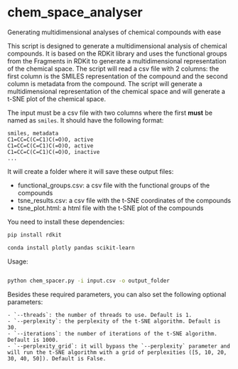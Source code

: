 # chem_space_analyser
Generating multidimensional analyses of chemical compounds with ease

This script is designed to generate a multidimensional analysis of chemical compounds. It is based on the RDKit library and uses the functional groups from the Fragments in RDKit to generate a multidimensional representation of the chemical space. The script will read a csv file with 2 columns: the first column is the SMILES representation of the compound and the second column is metadata from the compound. The script will generate a multidimensional representation of the chemical space and will generate a t-SNE plot of the chemical space. 

The input must be a csv file with two columns where the first **must** be named as `smiles`. It should have the following format:

```
smiles, metadata
C1=CC=C(C=C1)C(=O)O, active
C1=CC=C(C=C1)C(=O)O, active
C1=CC=C(C=C1)C(=O)O, inactive
...
``` 

It will create a folder where it will save these output files:
- functional_groups.csv: a csv file with the functional groups of the compounds
- tsne_results.csv: a csv file with the t-SNE coordinates of the compounds
- tsne_plot.html: a html file with the t-SNE plot of the compounds

You need to install these dependencies:

```bash
pip install rdkit

conda install plotly pandas scikit-learn
```

Usage:

```bash 

python chem_spacer.py -i input.csv -o output_folder

```

Besides these required parameters, you can also set the following optional parameters:

```
- `--threads`: the number of threads to use. Default is 1.
- `--perplexity`: the perplexity of the t-SNE algorithm. Default is 30.
- `--iterations`: the number of iterations of the t-SNE algorithm. Default is 1000.
- `--perplexity_grid`: it will bypass the `--perplexity` parameter and will run the t-SNE algorithm with a grid of perplexities ([5, 10, 20, 30, 40, 50]). Default is False.
```